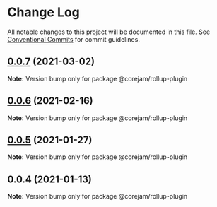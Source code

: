 # Change Log

All notable changes to this project will be documented in this file.
See [Conventional Commits](https://conventionalcommits.org) for commit guidelines.

## [0.0.7](https://github.com/corejam/corejam/compare/@corejam/rollup-plugin@0.0.6...@corejam/rollup-plugin@0.0.7) (2021-03-02)

**Note:** Version bump only for package @corejam/rollup-plugin





## [0.0.6](https://github.com/corejam/corejam/compare/@corejam/rollup-plugin@0.0.4...@corejam/rollup-plugin@0.0.6) (2021-02-16)

**Note:** Version bump only for package @corejam/rollup-plugin





## [0.0.5](https://github.com/corejam/corejam/compare/@corejam/rollup-plugin@0.0.4...@corejam/rollup-plugin@0.0.5) (2021-01-27)

**Note:** Version bump only for package @corejam/rollup-plugin





## 0.0.4 (2021-01-13)

**Note:** Version bump only for package @corejam/rollup-plugin
